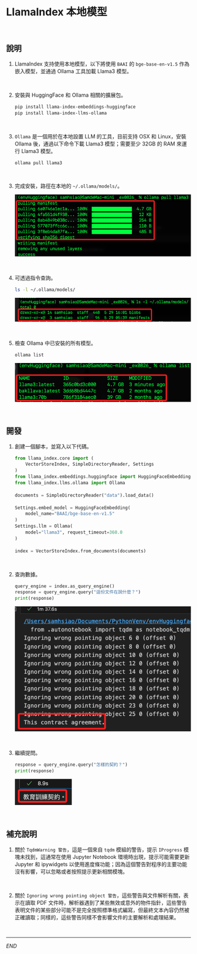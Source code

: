# LlamaIndex 本地模型

<br>

## 說明

1. LlamaIndex 支持使用本地模型，以下將使用 `BAAI` 的 `bge-base-en-v1.5` 作為嵌入模型，並通過 Ollama 工具加載 Llama3 模型。

<br>

2. 安裝與 HuggingFace 和 Ollama 相關的擴展包。

    ```bash
    pip install llama-index-embeddings-huggingface
    pip install llama-index-llms-ollama
    ```

<br>

3. `Ollama` 是一個用於在本地設置 LLM 的工具，目前支持 OSX 和 Linux，安裝 Ollama 後，通過以下命令下載 Llama3 模型；需要至少 32GB 的 RAM 來運行 Llama3 模型。

    ```bash
    ollama pull llama3
    ```

<br>

3. 完成安裝，路徑在本地的 `~/.ollama/models/`。

    ![](images/img_02.png)

<br>

4. 可透過指令查詢。

    ```bash
    ls -l ~/.ollama/models/
    ```

    ![](images/img_03.png)

<br>

5. 檢查 Ollama 中已安裝的所有模型。

    ```bash
    ollama list
    ```

    ![](images/img_04.png)

<br>

## 開發

1. 創建一個腳本，並寫入以下代碼。

    ```python
    from llama_index.core import (
        VectorStoreIndex, SimpleDirectoryReader, Settings
    )
    from llama_index.embeddings.huggingface import HuggingFaceEmbedding
    from llama_index.llms.ollama import Ollama

    documents = SimpleDirectoryReader("data").load_data()

    Settings.embed_model = HuggingFaceEmbedding(
        model_name="BAAI/bge-base-en-v1.5"
    )
    Settings.llm = Ollama(
        model="llama3", request_timeout=360.0
    )

    index = VectorStoreIndex.from_documents(documents)
    ```

<br>

2. 查詢數據。

    ```python
    query_engine = index.as_query_engine()
    response = query_engine.query("這份文件在說什麼？")
    print(response)
    ```

    ![](images/img_06.png)

<br>

3. 繼續提問。

    ```python
    response = query_engine.query("怎樣的契約？")
    print(response)
    ```

    ![](images/img_05.png)

<br>

## 補充說明

1. 關於 `TqdmWarning 警告`，這是一個來自 `tqdm` 模組的警告，提示 `IProgress` 模塊未找到，這通常在使用 Jupyter Notebook 環境時出現，提示可能需要更新 Jupyter 和 ipywidgets 以使用進度條功能；因為這個警告對程序的主要功能沒有影響，可以忽略或者按照提示更新相關模塊。

<br>

2. 關於 `Ignoring wrong pointing object 警告`，這些警告與文件解析有關，表示在讀取 PDF 文件時，解析器遇到了某些無效或意外的物件指針，這些警告表明文件的某些部分可能不是完全按照標準格式編寫，但最終文本內容仍然被正確讀取；同樣的，這些警告同樣不會影響文件的主要解析和處理結果。

<br>

___

_END_